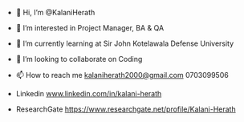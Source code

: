  - 👋 Hi, I’m @KalaniHerath
   
 - 👀 I’m interested in Project Manager, BA & QA
   
 - 🌱 I’m currently learning at Sir John Kotelawala Defense University
   
 - 💞️ I’m looking to collaborate on Coding
   
 - 📫 How to reach me kalaniherath2000@gmail.com 0703099506
   
 - Linkedin  www.linkedin.com/in/kalani-herath
 - ResearchGate https://www.researchgate.net/profile/Kalani-Herath
